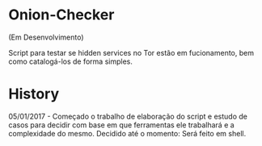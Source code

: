 # Onion-Checker
(Em Desenvolvimento)

Script para testar se hidden services no Tor estão em fucionamento, bem como catalogá-los de forma simples.

# History 
05/01/2017 - Começado o trabalho de elaboração do script e estudo de casos para decidir com base em que ferramentas ele trabalhará e a complexidade do mesmo. Decidido até o momento: Será feito em shell.
 
